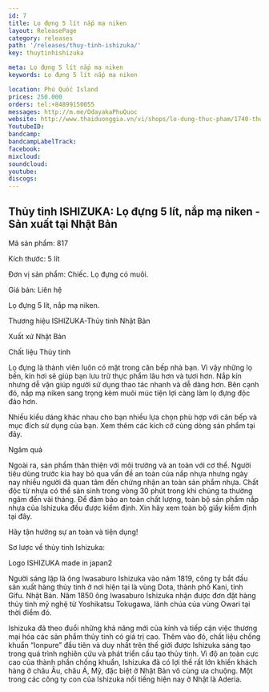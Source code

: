 ```yaml
---
id: 7
title: Lọ đựng 5 lít nắp mạ niken
layout: ReleasePage
category: releases
path: '/releases/thuy-tinh-ishizuka/'
key: thuytinhishizuka

meta: Lọ đựng 5 lít nắp mạ niken
keywords: Lọ đựng 5 lít nắp mạ niken

location: Phú Quốc Island
prices: 250.000
orders: tel:+84899150055
messages: http://m.me/OdayakaPhuQuoc
website: http://www.thaiduonggia.vn/vi/shops/lo-dung-thuc-pham/1740-thuy-tinh-ishizuka-lo-dung-5-lit-nap-ma-niken.html
YoutubeID: 
bandcamp: 
bandcampLabelTrack: 
facebook: 
mixcloud: 
soundcloud: 
youtube: 
discogs: 
---
```


## Thủy tinh ISHIZUKA: Lọ đựng 5 lít, nắp mạ niken - Sản xuất tại Nhật Bản

Mã sản phẩm: 817

Kích thước: 5 lít

Đơn vị sản phẩm: Chiếc. Lọ đựng có muôi.

Giá bán: Liên hệ

Lọ đựng 5 lít, nắp mạ niken.

Thương hiệu ISHIZUKA-Thủy tinh Nhật Bản

Xuất xứ Nhật Bản

Chất liệu Thủy tinh

Lọ đựng là thành viên luôn có mặt trong căn bếp nhà bạn. Vì vậy những lọ bền, kín hơi sẽ giúp bạn lưu trữ thực phẩm lâu hơn và tươi hơn. Nắp kín nhưng dễ vặn giúp người sử dụng thao tác nhanh và dễ dàng hơn. Bên cạnh đó, nắp mạ niken sang trọng kèm muôi múc tiện lợi càng làm lọ đựng độc đáo hơn.

 
Nhiều kiểu dáng khác nhau cho bạn nhiều lựa chọn phù hợp với căn bếp và mục đích sử dụng của bạn. Xem thêm các kích cỡ cùng dòng sản phẩm tại đây.

Ngâm quả


Ngoài ra, sản phẩm thân thiện với môi trường và an toàn với cơ thể. Người tiêu dùng trước kia hay bỏ qua vấn đề an toàn của nắp nhựa nhưng ngày nay nhiều người đã quan tâm đến chứng nhận an toàn sản phẩm nhựa. Chất độc từ nhựa có thể sản sinh trong vòng 30 phút trong khi chúng ta thường ngâm đến vài tháng. Để đảm bảo an toàn chất lượng, toàn bộ sản phẩm nắp nhựa của Ishizuka đều được kiểm định. Xin hãy xem toàn bộ giấy kiểm định tại đây.


Hãy tận hưởng sự an toàn và tiện dụng!


Sơ lược về thủy tinh Ishizuka:

Logo ISHIZUKA made in japan2

Người sáng lập là ông Iwasaburo Ishizuka vào năm 1819, công ty bắt đầu sản xuất hàng thủy tinh ở nơi hiện tại là vùng Dota, thành phố Kani, tỉnh Gifu. Nhật Bản. Năm 1850 ông Iwasaburo Ishizuka nhận được đơn đặt hàng thủy tinh mỹ nghệ từ Yoshikatsu Tokugawa, lãnh chúa của vùng Owari tại thời điểm đó.

Ishizuka đã theo đuổi những khả năng mới của kính và tiếp cận việc thương mại hóa các sản phẩm thủy tinh có giá trị cao. Thêm vào đó, chất liệu chống khuẩn “Ionpure” đầu tiên và duy nhất trên thế giới được Ishizuka sáng tạo trong quá trình nghiên cứu và phát triển cấu tạo thủy tinh. Vì độ an toàn cực cao của thành phần chống khuẩn, Ishizuka đã có lợi thế rất lớn khiến khách hàng ở châu Âu, châu Á, Mỹ, đặc biệt ở Nhật Bản vô cùng ưa chuộng. Một trong các công ty con của Ishizuka nổi tiếng hiện nay ở Nhật là Aderia.
